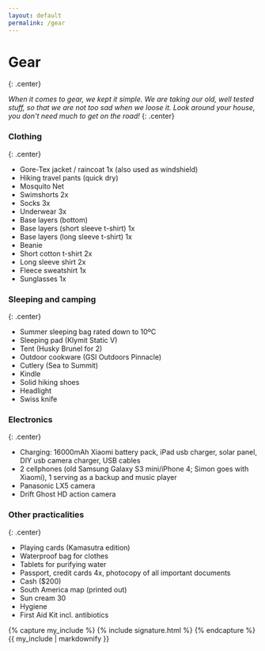 ```yaml
---
layout: default
permalink: /gear
---
```


# Gear
{: .center}

*When it comes to gear, we kept it simple. We are taking our old, well tested stuff, so that we are not too sad when we loose it. Look around your house, you don't need much to get on the road!*
{: .center}

### Clothing
{: .center}
* Gore-Tex jacket / raincoat 1x (also used as windshield)
* Hiking travel pants (quick dry)
* Mosquito Net
* Swimshorts 2x
* Socks 3x
* Underwear 3x
* Base layers (bottom)
* Base layers (short sleeve t-shirt) 1x
* Base layers (long sleeve t-shirt) 1x
* Beanie
* Short cotton t-shirt 2x
* Long sleeve shirt 2x
* Fleece sweatshirt 1x
* Sunglasses 1x

### Sleeping and camping
{: .center}
* Summer sleeping bag rated down to 10ºC
* Sleeping pad (Klymit Static V)
* Tent (Husky Brunel for 2)
* Outdoor cookware (GSI Outdoors Pinnacle)
* Cutlery (Sea to Summit)
* Kindle
* Solid hiking shoes
* Headlight
* Swiss knife

### Electronics
{: .center}
* Charging: 16000mAh Xiaomi battery pack, iPad usb charger, solar panel, DIY usb camera charger, USB cables
* 2 cellphones (old Samsung Galaxy S3 mini/iPhone 4; Simon goes with Xiaomi), 1 serving as a backup and music player
* Panasonic LX5 camera
* Drift Ghost HD action camera

### Other practicalities
{: .center}
* Playing cards (Kamasutra edition)
* Waterproof bag for clothes
* Tablets for purifying water
* Passport, credit cards 4x, photocopy of all important documents
* Cash ($200)
* South America map (printed out)
* Sun cream 30
* Hygiene
* First Aid Kit incl. antibiotics

{% capture my_include %}
{% include signature.html %}
{% endcapture %}
{{ my_include | markdownify }}